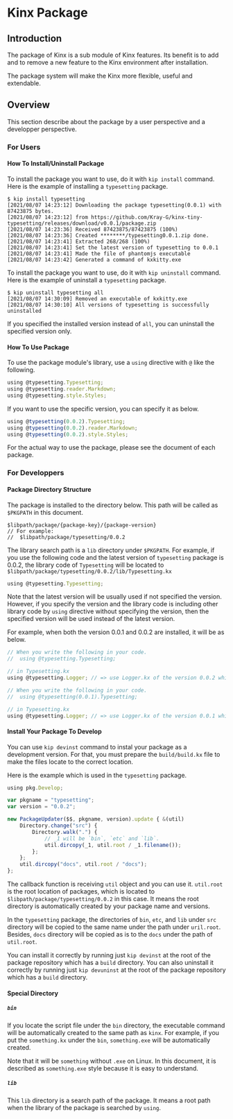 # Kinx Package

## Introduction

The package of Kinx is a sub module of Kinx features.
Its benefit is to add and to remove a new feature to the Kinx environment after installation.

The package system will make the Kinx more flexible, useful and extendable.

## Overview

This section describe about the package by a user perspective and a developper perspective.

### For Users

#### How To Install/Uninstall Package

To install the package you want to use, do it with `kip install` command.
Here is the example of installing a `typesetting` package.

```
$ kip install typesetting
[2021/08/07 14:23:12] Downloading the package typesetting(0.0.1) with 87423875 bytes.
[2021/08/07 14:23:12] from https://github.com/Kray-G/kinx-tiny-typesetting/releases/download/v0.0.1/package.zip
[2021/08/07 14:23:36] Received 87423875/87423875 (100%)
[2021/08/07 14:23:36] Created ********/typesetting0.0.1.zip done.
[2021/08/07 14:23:41] Extracted 268/268 (100%)
[2021/08/07 14:23:41] Set the latest version of typesetting to 0.0.1
[2021/08/07 14:23:41] Made the file of phantomjs executable
[2021/08/07 14:23:42] Generated a command of kxkitty.exe
```

To install the package you want to use, do it with `kip uninstall` command.
Here is the example of uninstall a `typesetting` package.

```
$ kip uninstall typesetting all
[2021/08/07 14:30:09] Removed an executable of kxkitty.exe
[2021/08/07 14:30:10] All versions of typesetting is successfully uninstalled
```

If you specified the installed version instead of `all`, you can uninstall the specified version only.

#### How To Use Package

To use the package module's library, use a `using` directive with `@` like the following.

```javascript
using @typesetting.Typesetting;
using @typesetting.reader.Markdown;
using @typesetting.style.Styles;
```

If you want to use the specific version, you can specify it as below.

```javascript
using @typesetting(0.0.2).Typesetting;
using @typesetting(0.0.2).reader.Markdown;
using @typesetting(0.0.2).style.Styles;
```

For the actual way to use the package, please see the document of each package.

### For Developpers

#### Package Directory Structure

The package is installed to the directory below.
This path will be called as `$PKGPATH` in this document.

```
$libpath/package/{package-key}/{package-version}
// For example:
//  $libpath/package/typesetting/0.0.2
```

The library search path is a `lib` directory under `$PKGPATH`.
For example, if you use the following code and the latest version of `typesetting` package is 0.0.2, the library code of `Typesetting` will be located to `$libpath/package/typesetting/0.0.2/lib/Typesetting.kx`

```javascript
using @typesetting.Typesetting;
```

Note that the latest version will be usually used if not specified the version.
However, if you specify the version and the library code is including other library code by `using` directive without specifying the version, then the specified version will be used instead of the latest version.

For example, when both the version 0.0.1 and 0.0.2 are installed, it will be as below.

```javascript
// When you write the following in your code.
//  using @typesetting.Typesetting;

// in Typesetting.kx
using @typesetting.Logger; // => use Logger.kx of the version 0.0.2 which is the latest.
```

```javascript
// When you write the following in your code.
//  using @typesetting(0.0.1).Typesetting;

// in Typesetting.kx
using @typesetting.Logger; // => use Logger.kx of the version 0.0.1 which you specified.
```

#### Install Your Package To Develop

You can use `kip devinst` command to instal your package as a development version.
For that, you must prepare the `build/build.kx` file to make the files locate to the correct location.

Here is the example which is used in the `typesetting` package.

```javascript
using pkg.Develop;

var pkgname = "typesetting";
var version = "0.0.2";

new PackageUpdater($$, pkgname, version).update { &(util)
    Directory.change("src") {
        Directory.walk(".") {
            // _1 will be `bin`, `etc` and `lib`.
            util.dircopy(_1, util.root / _1.filename());
        };
    };
    util.dircopy("docs", util.root / "docs");
};
```

The callback function is receiving `util` object and you can use it.
`util.root` is the root location of packages, which is located to `$libpath/package/typesetting/0.0.2` in this case.
It means the root directory is automatically created by your package name and versions.

In the `typesetting` package, the directories of `bin`, `etc`, and `lib` under `src` directory will be copied to the same name under the path under `uril.root`.
Besides, `docs` directory will be copied as is to the `docs` under the path of `util.root`.

You can install it correctly by running just `kip devinst` at the root of the package repository which has a `build` directory.
You can also uninstall it correctly by running just `kip devuninst` at the root of the package repository which has a `build` directory.

#### Special Directory

##### `bin`

If you locate the script file under the `bin` directory, the executable command will be automatically created to the same path as `kinx`.
For example, if you put the `something.kx` under the `bin`, `something.exe` will be automatically created.

Note that it will be `something` without `.exe` on Linux.
In this document, it is described as `something.exe` style because it is easy to understand.

##### `lib`

This `lib` directory is a search path of the package.
It means a root path when the library of the package is searched by `using`.
